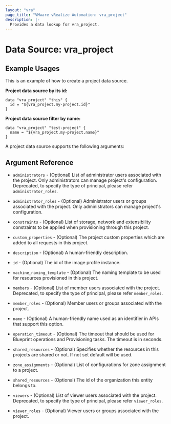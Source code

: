 ```yaml
---
layout: "vra"
page_title: "VMware vRealize Automation: vra_project"
description: |-
  Provides a data lookup for vra_project.
---
```


# Data Source: vra_project
## Example Usages
This is an example of how to create a project data source.

**Project data source by its id:**

```hcl
data "vra_project" "this" {
  id = "${vra_project.my-project.id}"
}
```

**Project data source filter by name:**

```hcl
data "vra_project" "test-project" {
  name = "${vra_project.my-project.name}"
}
```

A project data source supports the following arguments:

## Argument Reference

* `administrators` - (Optional) List of administrator users associated with the project. Only administrators can manage project's configuration. 
Deprecated, to specify the type of principal, please refer `administrator_roles`.

* `administrator_roles` - (Optional) Administrator users or groups associated with the project. Only administrators can manage project's configuration. 

* `constraints` - (Optional) List of storage, network and extensibility constraints to be applied when provisioning through this project.

* `custom_properties` - (Optional) The project custom properties which are added to all requests in this project.

* `description` - (Optional) A human-friendly description.

* `id` - (Optional) The id of the image profile instance.

* `machine_naming_template` - (Optional) The naming template to be used for resources provisioned in this project.

* `members` - (Optional) List of member users associated with the project. Deprecated, to specify the type of principal, please refer `member_roles`.

* `member_roles` - (Optional) Member users or groups associated with the project. 

* `name` - (Optional) A human-friendly name used as an identifier in APIs that support this option.

* `operation_timeout` - (Optional) The timeout that should be used for Blueprint operations and Provisioning tasks. The timeout is in seconds.

* `shared_resources` - (Optional) Specifies whether the resources in this projects are shared or not. If not set default will be used.

* `zone_assignments` - (Optional) List of configurations for zone assignment to a project.

* `shared_resources` - (Optional) The id of the organization this entity belongs to.

* `viewers` - (Optional) List of viewer users associated with the project. Deprecated, to specify the type of principal, please refer `viewer_roles`.

* `viewer_roles` - (Optional) Viewer users or groups associated with the project. 
